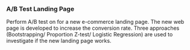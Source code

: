 <h3>A/B Test Landing Page</h3>
Perform A/B test on for a new e-commerce landing page. The new web page is developed to increase the conversion rate. Three approaches (Bootstrapping/ Proportion Z-test/ Logistic Regression) are used to investigate if the new landing page works.